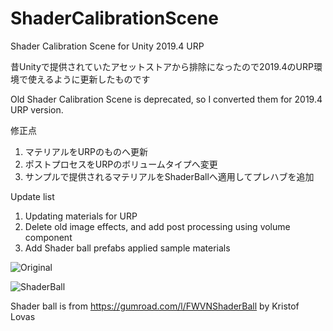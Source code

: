 # ShaderCalibrationScene
Shader Calibration Scene for Unity 2019.4 URP

昔Unityで提供されていたアセットストアから排除になったので2019.4のURP環境で使えるように更新したものです

Old Shader Calibration Scene is deprecated, so I converted them for 2019.4 URP version.

修正点
1. マテリアルをURPのものへ更新
2. ポストプロセスをURPのボリュームタイプへ変更
3. サンプルで提供されるマテリアルをShaderBallへ適用してプレハブを追加

Update list
1. Updating materials for URP
2. Delete old image effects, and add post processing using volume component
3. Add Shader ball prefabs applied sample materials

![Original](https://docs.google.com/uc?id=1r9xqQHqH9GkTNnB_vWIdfcfkrNOXbZTB)

![ShaderBall](https://docs.google.com/uc?id=11EYDauVF15M-Pgdwnb4EU2GbcH6Wi22J)

Shader ball is from https://gumroad.com/l/FWVNShaderBall by Kristof Lovas
